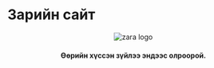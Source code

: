 # Зарийн сайт
<html>
<header>
  <img src= "https://www.google.com/search?q=zar&source=lnms&tbm=isch&sa=X&ved=2ahUKEwjTx9uHzIzvAhUpzIsBHSldDo4Q_AUoAXoECBAQAw&biw=1280&bih=891#imgrc=iDOS9bz5CHOvTM&imgdii=bIEuPyuxVVE9XM" alt = "zara logo" />
  <h4>Өөрийн хүссэн зүйлээ эндээс олроорой.<h4>
</header>  

